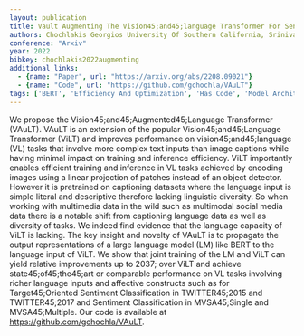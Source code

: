 ```yaml
---
layout: publication
title: Vault Augmenting The Vision45;and45;language Transformer For Sentiment Classification On Social Media
authors: Chochlakis Georgios University Of Southern California, Srinivasan Tejas University Of Southern California, Thomason Jesse University Of Southern California, Narayanan Shrikanth University Of Southern California
conference: "Arxiv"
year: 2022
bibkey: chochlakis2022augmenting
additional_links:
  - {name: "Paper", url: "https://arxiv.org/abs/2208.09021"}
  - {name: "Code", url: "https://github.com/gchochla/VAuLT"}
tags: ['BERT', 'Efficiency And Optimization', 'Has Code', 'Model Architecture', 'Multimodal Models', 'Pretraining Methods', 'Training Techniques', 'Transformer']
---
```

We propose the Vision45;and45;Augmented45;Language Transformer (VAuLT). VAuLT is an extension of the popular Vision45;and45;Language Transformer (ViLT) and improves performance on vision45;and45;language (VL) tasks that involve more complex text inputs than image captions while having minimal impact on training and inference efficiency. ViLT importantly enables efficient training and inference in VL tasks achieved by encoding images using a linear projection of patches instead of an object detector. However it is pretrained on captioning datasets where the language input is simple literal and descriptive therefore lacking linguistic diversity. So when working with multimedia data in the wild such as multimodal social media data there is a notable shift from captioning language data as well as diversity of tasks. We indeed find evidence that the language capacity of ViLT is lacking. The key insight and novelty of VAuLT is to propagate the output representations of a large language model (LM) like BERT to the language input of ViLT. We show that joint training of the LM and ViLT can yield relative improvements up to 2037; over ViLT and achieve state45;of45;the45;art or comparable performance on VL tasks involving richer language inputs and affective constructs such as for Target45;Oriented Sentiment Classification in TWITTER45;2015 and TWITTER45;2017 and Sentiment Classification in MVSA45;Single and MVSA45;Multiple. Our code is available at https://github.com/gchochla/VAuLT.
